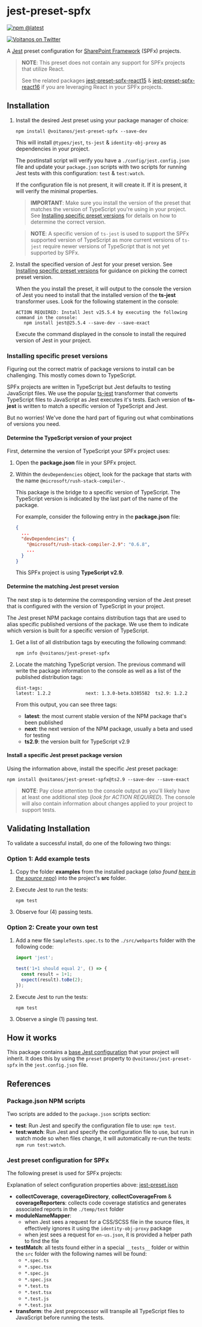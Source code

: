 # jest-preset-spfx

[![npm @latest](https://img.shields.io/npm/v/@voitanos/jest-preset-spfx/latest?style=flat-square)](https://www.npmjs.com/package/@voitanos/jest-preset-spfx)

[![Voitanos on Twitter](https://img.shields.io/badge/Twitter-%40voitanos-blue?style=flat-square)](https://www.twitterl.com/voitanos)

A [Jest](http://facebook.github.io/jest) preset configuration for [SharePoint Framework](https://docs.microsoft.com/sharepoint/dev/spfx/sharepoint-framework-overview) (SPFx) projects.

> **NOTE**: This preset does not contain any support for SPFx projects that utilize React.
>
> See the related packages [jest-preset-spfx-react15](https://www.npmjs.com/package/@voitanos/jest-preset-spfx-react15) & [jest-preset-spfx-react16](https://www.npmjs.com/package/@voitanos/jest-preset-spfx-react16) if you are leveraging React in your SPFx projects.

## Installation

1. Install the desired Jest preset using your package manager of choice:

    ```console
    npm install @voitanos/jest-preset-spfx --save-dev
    ```

    This will install `@types/jest`, `ts-jest` & `identity-obj-proxy` as dependencies in your project.

    The postinstall script will verify you have a `./config/jest.config.json` file and update your `package.json` scripts with two scripts for running Jest tests with this configuration: `test` & `test:watch`.

    If the configuration file is not present, it will create it. If it is present, it will verify the minimal properties.

    > **IMPORTANT**: Make sure you install the version of the preset that matches the version of TypeScript you're using in your project. See [Installing specific preset versions](#installing-specific-preset-versions) for details on how to determine the correct version.

    > **NOTE**: A specific version of `ts-jest` is used to support the SPFx supported version of TypeScript as more current versions of `ts-jest` require newer versions of TypeScript that is not yet supported by SPFx.

1. Install the specified version of Jest for your preset version. See [Installing specific preset versions](#installing-specific-preset-versions) for guidance on picking the correct preset version.

    When the you install the preset, it will output to the console the version of Jest you need to install that the installed version of the **ts-jest** transformer uses. Look for the following statement in the console:

    ```console
    ACTION REQUIRED: Install Jest v25.5.4 by executing the following command in the console:
       npm install jest@25.5.4 --save-dev --save-exact
    ```

    Execute the command displayed in the console to install the required version of Jest in your project.

### Installing specific preset versions

Figuring out the correct matrix of package versions to install can be challenging. This mostly comes down to TypeScript.

SPFx projects are written in TypeScript but Jest defaults to testing JavaScript files. We use the popular [ts-jest](https://www.npmjs.com/package/ts-jest) transformer that converts TypeScript files to JavaScript as Jest executes it's tests. Each version of **ts-jest** is written to match a specific version of TypeScript and Jest.

But no worries! We've done the hard part of figuring out what combinations of versions you need.

#### Determine the TypeScript version of your project

First, determine the version of TypeScript your SPFx project uses:

1. Open the **package.json** file in your SPFx project.
1. Within the `devDependencies` object, look for the package that starts with the name `@microsoft/rush-stack-compiler-`.

    This package is the bridge to a specific version of TypeScript. The TypeScript version is indicated by the last part of the name of the package.

    For example, consider the following entry in the **package.json** file:

    ```json
    {
      ...
      "devDependencies": {
        "@microsoft/rush-stack-compiler-2.9": "0.6.8",
        ...
      }
    }
    ```

    This SPFx project is using **TypeScript v2.9**.

#### Determine the matching Jest preset version

The next step is to determine the corresponding version of the Jest preset that is configured with the version of TypeScript in your project.

The Jest preset NPM package contains distribution tags that are used to alias specific published versions of the package. We use them to indicate which version is built for a specific version of TypeScript.

1. Get a list of all distribution tags by executing the following command:

    ```console
    npm info @voitanos/jest-preset-spfx
    ```

1. Locate the matching TypeScript version. The previous command will write the package information to the console as well as a list of the published distribution tags:

    ```console
    dist-tags:
    latest: 1.2.2             next: 1.3.0-beta.b385582  ts2.9: 1.2.2
    ```

    From this output, you can see three tags:

      - **latest**: the most current stable version of the NPM package that's been published
      - **next**: the next version of the NPM package, usually a beta and used for testing
      - **ts2.9**: the version built for TypeScript v2.9

#### Install a specific Jest preset package version

Using the information above, install the specific Jest preset package:

```console
npm install @voitanos/jest-preset-spfx@ts2.9 --save-dev --save-exact
```

> **NOTE**: Pay close attention to the console output as you'll likely have at least one additional step (*look for ACTION REQUIRED*). The console will also contain information about changes applied to your project to support tests.

## Validating Installation

To validate a successful install, do one of the following two things:

### Option 1: Add example tests

1. Copy the folder **examples** from the installed package (*also found [here in the source repo](https://github.com/Voitanos/jest-preset-spfx/tree/master/examples)*) into the project's **src** folder.
1. Execute Jest to run the tests:

    ```console
    npm test
    ```

1. Observe four (4) passing tests.

### Option 2: Create your own test

1. Add a new file `SampleTests.spec.ts` to the `./src/webparts` folder with the following code:

    ```typescript
    import 'jest';

    test('1+1 should equal 2', () => {
      const result = 1+1;
      expect(result).toBe(2);
    });
    ```

1. Execute Jest to run the tests:

    ```console
    npm test
    ```

1. Observe a single (1) passing test.

## How it works

This package contains a [base Jest configuration](https://github.com/Voitanos/jest-preset-spfx/blob/master/jest-preset.json) that your project will inherit. It does this by using the `preset` property to `@voitanos/jest-preset-spfx` in the `jest.config.json` file.

## References

### Package.json NPM scripts

Two scripts are added to the `package.json` scripts section:

- **test**: Run Jest and specify the configuration file to use: `npm test`.
- **test:watch**: Run Jest and specify the configuration file to use, but run in watch mode so when files change, it will automatically re-run the tests: `npm run test:watch`.

### Jest preset configuration for SPFx

The following preset is used for SPFx projects:

Explanation of select configuration properties above: [jest-preset.json](./jest-preset.json)

- **collectCoverage**, **coverageDirectory**, **collectCoverageFrom** & **coverageReporters**: collects code coverage statistics and generates associated reports in the `./temp/test` folder
- **moduleNameMapper**:
  - when Jest sees a request for a CSS/SCSS file in the source files, it effectively ignores it using the `identity-obj-proxy` package
  - when jest sees a request for `en-us.json`, it is provided a helper path to find the file
- **testMatch**: all tests found either in a special `__tests__` folder or within the `src` folder with the following names will be found:
  - `*.spec.ts`
  - `*.spec.tsx`
  - `*.spec.js`
  - `*.spec.jsx`
  - `*.test.ts`
  - `*.test.tsx`
  - `*.test.js`
  - `*.test.jsx`
- **transform**: the Jest preprocessor will transpile all TypeScript files to JavaScript before running the tests.
